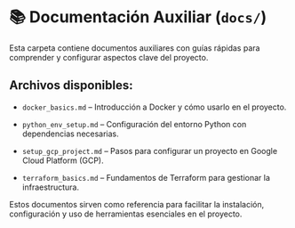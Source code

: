 # 📚 Documentación Auxiliar (`docs/`)
Esta carpeta contiene documentos auxiliares con guías rápidas para comprender y configurar aspectos clave del proyecto.

## Archivos disponibles:
- `docker_basics.md` – Introducción a Docker y cómo usarlo en el proyecto.

- `python_env_setup.md` – Configuración del entorno Python con dependencias necesarias.

- `setup_gcp_project.md` – Pasos para configurar un proyecto en Google Cloud Platform (GCP).

- `terraform_basics.md` – Fundamentos de Terraform para gestionar la infraestructura.

Estos documentos sirven como referencia para facilitar la instalación, configuración y uso de herramientas esenciales en el proyecto.